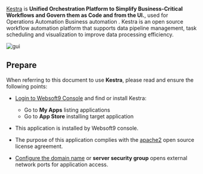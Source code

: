[Kestra](https://kestra.io) is **Unified Orchestration Platform to Simplify Business-Critical Workflows and Govern them as Code and from the UI.**, used for Operations Automation Business automation . Kestra is an open source workflow automation platform that supports data pipeline management, task scheduling and visualization to improve data processing efficiency.


![gui](https://libs.websoft9.com/Websoft9/DocsPicture/zh/kestra/kestra-gui-websoft9.png)


## Prepare

When referring to this document to use **Kestra**, please read and ensure the following points:

- [Login to Websoft9 Console](./login-console) and find or install Kestra:
  - Go to **My Apps** listing applications 
  - Go to **App Store** installing target application

- This application is installed by Websoft9 console.


- The purpose of this application complies with the [apache2](https://opensource.org/licenses/Apache-2.0) open source license agreement.


- [Configure the domain name](./domain-set) or **server security group** opens external network ports for application access.
